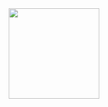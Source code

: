 <div align="center">
  <img height="180em" src="https://github-readme-stats.vercel.app/api?username=cem-ergin&langs_count=8&layout=compact&theme=react&hide_border=true&bg_color=#5A5A11FF&title_color=F85D7F&icon_color=F8D866&hide=Jupyter%20Notebook"/>
</div>
